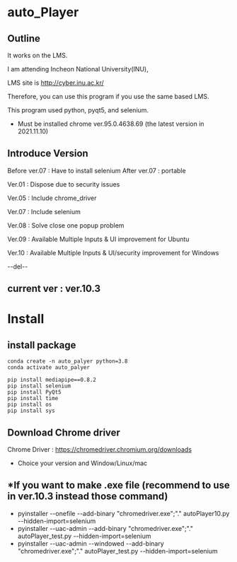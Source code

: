 # auto_Player

## Outline
It works on the LMS.

I am attending Incheon National University(INU), 

LMS site is http://cyber.inu.ac.kr/

Therefore, you can use this program if you use the same based LMS.

This program used python, pyqt5, and selenium.

* Must be installed chrome ver.95.0.4638.69 (the latest version in 2021.11.10)

## Introduce Version

Before ver.07 : Have to install selenium
After ver.07 : portable

Ver.01 : Dispose due to security issues

Ver.05 : Include chrome_driver

Ver.07 : Include selenium

Ver.08 : Solve close one popup problem

Ver.09 : Available Multiple Inputs & UI improvement for Ubuntu

Ver.10 : Available Multiple Inputs & UI/security improvement  for Windows

--del--

current ver : ver.10.3
---
# Install

## install package
```shel
conda create -n auto_palyer python=3.8
conda activate auto_palyer

pip install mediapipe==0.8.2
pip install selenium
pip install PyQt5
pip install time
pip install os
pip install sys
```

## Download Chrome driver
Chrome Driver : https://chromedriver.chromium.org/downloads
* Choice your version and Window/Linux/mac

## *If you want to make .exe file (recommend to use in ver.10.3 instead those command)
* pyinstaller --onefile --add-binary "chromedriver.exe";"." autoPlayer10.py --hidden-import=selenium
* pyinstaller --uac-admin --add-binary "chromedriver.exe";"." autoPlayer_test.py --hidden-import=selenium
* pyinstaller --uac-admin --windowed --add-binary "chromedriver.exe";"." autoPlayer_test.py --hidden-import=selenium

